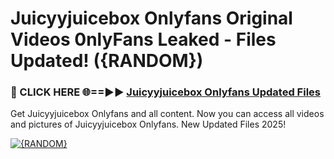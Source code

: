 # Juicyyjuicebox Onlyfans Original Videos 0nlyFans Leaked - Files Updated! ({RANDOM})

<h3>🔴 CLICK HERE 🌐==►► <a href="https://betterlinks.top/A2PfLJ" rel="nofollow">Juicyyjuicebox Onlyfans Updated Files</a></h3>

Get Juicyyjuicebox Onlyfans and all content. Now you can access all videos and pictures of Juicyyjuicebox Onlyfans. New Updated Files 2025!

[![{RANDOM}](https://i.imgur.com/ppqm5kG.gif)](https://betterlinks.top/A2PfLJ)